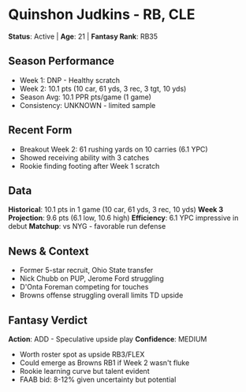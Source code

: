 # Quinshon Judkins - RB, CLE
**Status**: Active | **Age**: 21 | **Fantasy Rank**: RB35

## Season Performance
- Week 1: DNP - Healthy scratch
- Week 2: 10.1 pts (10 car, 61 yds, 3 rec, 3 tgt, 10 yds)
- Season Avg: 10.1 PPR pts/game (1 game)
- Consistency: UNKNOWN - limited sample

## Recent Form
- Breakout Week 2: 61 rushing yards on 10 carries (6.1 YPC)
- Showed receiving ability with 3 catches
- Rookie finding footing after Week 1 scratch

## Data
**Historical**: 10.1 pts in 1 game (10 car, 61 yds, 3 rec, 10 yds)
**Week 3 Projection**: 9.6 pts (6.1 low, 10.6 high)
**Efficiency**: 6.1 YPC impressive in debut
**Matchup**: vs NYG - favorable run defense

## News & Context
- Former 5-star recruit, Ohio State transfer
- Nick Chubb on PUP, Jerome Ford struggling
- D'Onta Foreman competing for touches
- Browns offense struggling overall limits TD upside

## Fantasy Verdict
**Action**: ADD - Speculative upside play
**Confidence**: MEDIUM
- Worth roster spot as upside RB3/FLEX
- Could emerge as Browns RB1 if Week 2 wasn't fluke
- Rookie learning curve but talent evident
- FAAB bid: 8-12% given uncertainty but potential